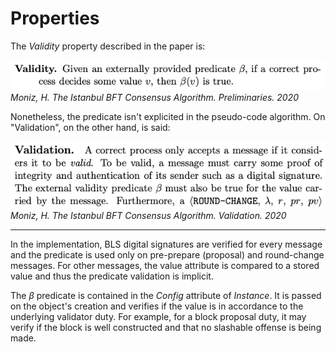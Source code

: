 
# Properties
The *Validity* property described in the paper is:

![IBFT_validity](images/IBFT_validity.png)
*Moniz, H. The Istanbul BFT Consensus Algorithm. Preliminaries. 2020*

<!--
> Given an externally provided predicate $\beta$, if a correct process decides some value $v$, then $\beta(v)$ is true.
-->
<!--
Usually, the *Validity* property may be defined in different ways. For example:
> If all correct processes propose the same value $v$, then any correct process that decides, decides $v$

> If a correct process decides $v$, then $v$ was proposed by some process.

or as the *Predicate-based validity* used in the paper.
-->

Nonetheless, the predicate isn't explicited in the pseudo-code algorithm. On "Validation", on the other hand, is said:

![IBFT_validation](images/IBFT_validation.png)
*Moniz, H. The Istanbul BFT Consensus Algorithm. Validation. 2020*
<!--
> A correct process only accepts a message if it considers it to be valid. To be valid, a message must carry some proof of integrity and authentication of its sender such as a digital signature. The external validity predicate $\beta$ must also be true for the value carried by the message.
-->

---

In the implementation, BLS digital signatures are verified for every message and the predicate is used only on pre-prepare (proposal) and round-change messages. For other messages, the value attribute is compared to a stored value and thus the predicate validation is implicit.

The $\beta$ predicate is contained in the *Config* attribute of *Instance*. It is passed on the object's creation and verifies if the value is in accordance to the underlying validator duty. For example, for a block proposal duty, it may verify if the block is well constructed and that no slashable offense is being made.